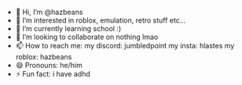 - 👋 Hi, I’m @hazbeans
- 👀 I’m interested in roblox, emulation, retro stuff etc...
- 🌱 I’m currently learning school :)
- 💞️ I’m looking to collaborate on nothing lmao
- 📫 How to reach me: my discord: jumbledpoint my insta: hlastes my roblox: hazbeans
- 😄 Pronouns: he/him
- ⚡ Fun fact: i have adhd 

<!---
hazbeans/hazbeans is a ✨ special ✨ repository because its `README.md` (this file) appears on your GitHub profile.
You can click the Preview link to take a look at your changes.
--->
